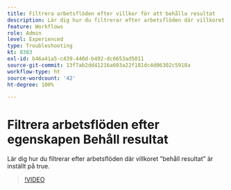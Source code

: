 ```yaml
---
title: Filtrera arbetsflöden efter villkor för att behålla resultat
description: Lär dig hur du filtrerar efter arbetsflöden där villkoret ”behåll resultat” är inställt på true.
feature: Workflows
role: Admin
level: Experienced
type: Troubleshooting
kt: 8383
exl-id: b46a41a5-c439-440d-b492-dc6653ad5011
source-git-commit: 13f7ab2dd41216a603a22f181dc4d06302c5918a
workflow-type: ht
source-wordcount: '42'
ht-degree: 100%

---
```


# Filtrera arbetsflöden efter egenskapen Behåll resultat

Lär dig hur du filtrerar efter arbetsflöden där villkoret ”behåll resultat” är inställt på true.

>[!VIDEO](https://video.tv.adobe.com/v/335888?quality=12&learn=on)
